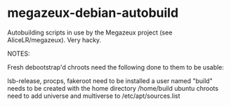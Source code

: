 # megazeux-debian-autobuild
Autobuilding scripts in use by the Megazeux project (see AliceLR/megazeux). Very hacky.


NOTES:

Fresh debootstrap'd chroots need the following done to them to be usable:

lsb-release, procps, fakeroot need to be installed
a user named "build" needs to be created with the home directory /home/build
ubuntu chroots need to add universe and multiverse to /etc/apt/sources.list
